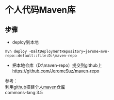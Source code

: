 # 个人代码Maven库

## 步骤
* deploy到本地
```
mvn deploy -DaltDeploymentRepository=jerome-mvn-repo::default::file:D:\maven-repo
```
* 把本地仓库（D:\maven-repo）提交到github上  
https://github.com/JeromeSuz/maven-repo  

参考：  
[利用github搭建个人maven仓库](http://blog.csdn.net/hengyunabc/article/details/47308913)  
 commons-lang 3.5

